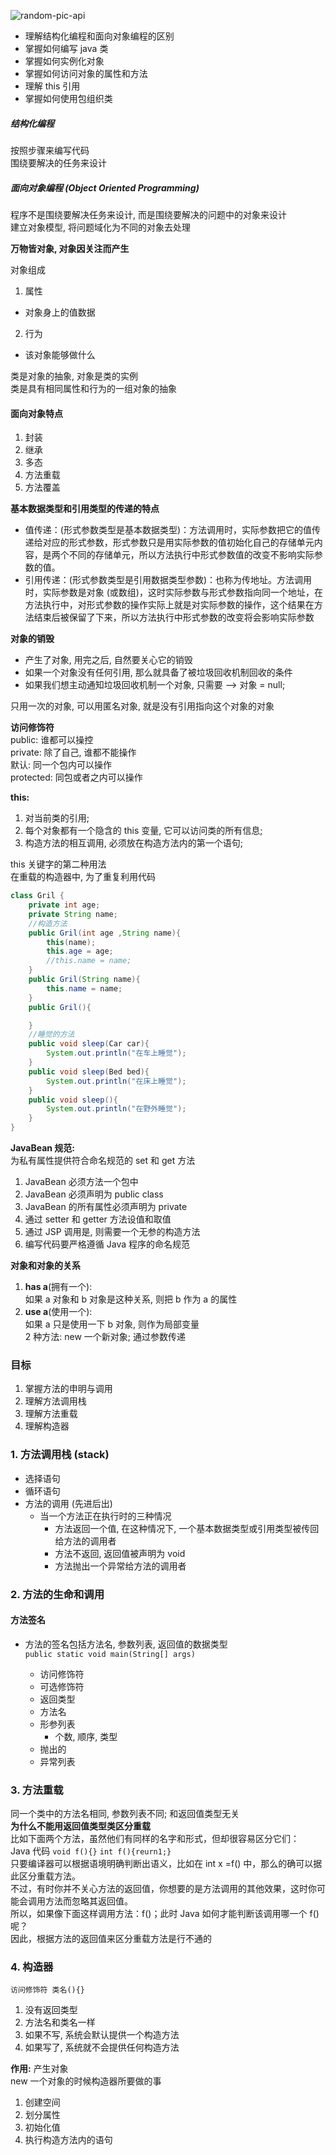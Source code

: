 <!-- markdownlint-disable-next-line MD033 -->
<meta name="referrer" content="no-referrer"/>

![random-pic-api](https://api.dong4j.ink:1024/cover?spm={{spm}})

- 理解结构化编程和面向对象编程的区别
- 掌握如何编写 java 类
- 掌握如何实例化对象
- 掌握如何访问对象的属性和方法
- 理解 this 引用
- 掌握如何使用包组织类

##### 结构化编程

按照步骤来编写代码  
围绕要解决的任务来设计

##### 面向对象编程 (Object Oriented Programming)

程序不是围绕要解决任务来设计, 而是围绕要解决的问题中的对象来设计  
建立对象模型, 将问题域化为不同的对象去处理

**万物皆对象, 对象因关注而产生**

对象组成

1. 属性

- 对象身上的值数据

2. 行为

- 该对象能够做什么

类是对象的抽象, 对象是类的实例  
类是具有相同属性和行为的一组对象的抽象

#### 面向对象特点

1. 封装
2. 继承
3. 多态
4. 方法重载
5. 方法覆盖

**基本数据类型和引用类型的传递的特点**

- 值传递：(形式参数类型是基本数据类型)：方法调用时，实际参数把它的值传递给对应的形式参数，形式参数只是用实际参数的值初始化自己的存储单元内容，是两个不同的存储单元，所以方法执行中形式参数值的改变不影响实际参数的值。
- 引用传递：(形式参数类型是引用数据类型参数)：也称为传地址。方法调用时，实际参数是对象 (或数组)，这时实际参数与形式参数指向同一个地址，在方法执行中，对形式参数的操作实际上就是对实际参数的操作，这个结果在方法结束后被保留了下来，所以方法执行中形式参数的改变将会影响实际参数

**对象的销毁**

- 产生了对象, 用完之后, 自然要关心它的销毁
- 如果一个对象没有任何引用, 那么就具备了被垃圾回收机制回收的条件
- 如果我们想主动通知垃圾回收机制一个对象, 只需要 –> 对象 = null;

只用一次的对象, 可以用匿名对象, 就是没有引用指向这个对象的对象

**访问修饰符**  
public: 谁都可以操控  
private: 除了自己, 谁都不能操作  
默认: 同一个包内可以操作  
protected: 同包或者之内可以操作

**this:**

1. 对当前类的引用;
2. 每个对象都有一个隐含的 this 变量, 它可以访问类的所有信息;
3. 构造方法的相互调用, 必须放在构造方法内的第一个语句;

this 关键字的第二种用法  
在重载的构造器中, 为了重复利用代码

```java
class Gril {
    private int age;
    private String name;
    //构造方法
    public Gril(int age ,String name){
        this(name);
        this.age = age;
        //this.name = name;
    }
    public Gril(String name){
        this.name = name;
    }
    public Gril(){

    }
    //睡觉的方法
    public void sleep(Car car){
        System.out.println("在车上睡觉");
    }
    public void sleep(Bed bed){
        System.out.println("在床上睡觉");
    }
    public void sleep(){
        System.out.println("在野外睡觉");
    }
}
```

**JavaBean 规范:**  
为私有属性提供符合命名规范的 set 和 get 方法

1. JavaBean 必须方法一个包中
2. JavaBean 必须声明为 public class
3. JavaBean 的所有属性必须声明为 private
4. 通过 setter 和 getter 方法设值和取值
5. 通过 JSP 调用是, 则需要一个无参的构造方法
6. 编写代码要严格遵循 Java 程序的命名规范

**对象和对象的关系**

1. **has a**(拥有一个):  
   如果 a 对象和 b 对象是这种关系, 则把 b 作为 a 的属性
2. **use a**(使用一个):  
   如果 a 只是使用一下 b 对象, 则作为局部变量  
   2 种方法: new 一个新对象; 通过参数传递

### 目标

1. 掌握方法的申明与调用
2. 理解方法调用栈
3. 理解方法重载
4. 理解构造器

### 1. 方法调用栈 (stack)

- 选择语句
- 循环语句
- 方法的调用 (先进后出)
  - 当一个方法正在执行时的三种情况
    - 方法返回一个值, 在这种情况下, 一个基本数据类型或引用类型被传回给方法的调用者
    - 方法不返回, 返回值被声明为 void
    - 方法抛出一个异常给方法的调用者

### 2. 方法的生命和调用

#### 方法签名

- 方法的签名包括方法名, 参数列表, 返回值的数据类型  
   `public static void main(String[] args)`

  - 访问修饰符
  - 可选修饰符
  - 返回类型
  - 方法名
  - 形参列表
    - 个数, 顺序, 类型
  - 抛出的
  - 异常列表

### 3. 方法重载

同一个类中的方法名相同, 参数列表不同; 和返回值类型无关  
**为什么不能用返回值类型类区分重载**  
比如下面两个方法，虽然他们有同样的名字和形式，但却很容易区分它们：  
Java 代码 `void f(){}` `int f(){reurn1;}`  
只要编译器可以根据语境明确判断出语义，比如在 int x =f() 中，那么的确可以据此区分重载方法。  
不过，有时你并不关心方法的返回值，你想要的是方法调用的其他效果，这时你可能会调用方法而忽略其返回值。  
所以，如果像下面这样调用方法：f()；此时 Java 如何才能判断该调用哪一个 f() 呢？  
因此，根据方法的返回值来区分重载方法是行不通的

### 4. 构造器

`访问修饰符 类名(){}`

1. 没有返回类型
2. 方法名和类名一样
3. 如果不写, 系统会默认提供一个构造方法
4. 如果写了, 系统就不会提供任何构造方法

**作用:** 产生对象  
new 一个对象的时候构造器所要做的事

1. 创建空间
2. 划分属性
3. 初始化值
4. 执行构造方法内的语句